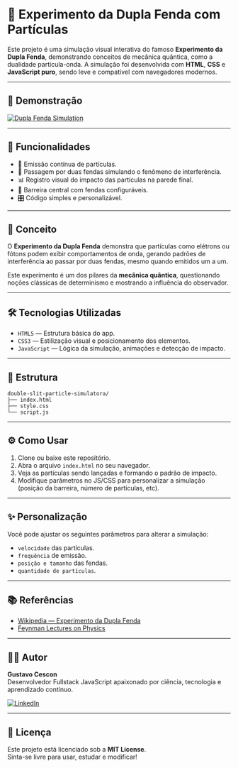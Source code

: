 # 🧪 Experimento da Dupla Fenda com Partículas

Este projeto é uma simulação visual interativa do famoso **Experimento da Dupla Fenda**, demonstrando conceitos de mecânica quântica, como a dualidade partícula-onda. A simulação foi desenvolvida com **HTML**, **CSS** e **JavaScript puro**, sendo leve e compatível com navegadores modernos.

---

## 📸 Demonstração

[![Dupla Fenda Simulation](https://img.shields.io/badge/Ver-Simula%C3%A7%C3%A3o-2ea44f?logo=javascript)](https://codepen.io/GustavoCescon/pen/MYYRBxr)

---

## 🚀 Funcionalidades

- 🌌 Emissão contínua de partículas.
- 🎯 Passagem por duas fendas simulando o fenômeno de interferência.
- 📊 Registro visual do impacto das partículas na parede final.
- 🧱 Barreira central com fendas configuráveis.
- 🎛️ Código simples e personalizável.

---

## 🧠 Conceito

O **Experimento da Dupla Fenda** demonstra que partículas como elétrons ou fótons podem exibir comportamentos de onda, gerando padrões de interferência ao passar por duas fendas, mesmo quando emitidos um a um.

Este experimento é um dos pilares da **mecânica quântica**, questionando noções clássicas de determinismo e mostrando a influência do observador.

---

## 🛠️ Tecnologias Utilizadas

- `HTML5` — Estrutura básica do app.
- `CSS3` — Estilização visual e posicionamento dos elementos.
- `JavaScript` — Lógica da simulação, animações e detecção de impacto.

---

## 📁 Estrutura
```
double-slit-particle-simulatora/
├── index.html
├── style.css
└── script.js
```

---

## ⚙️ Como Usar

1. Clone ou baixe este repositório.
2. Abra o arquivo `index.html` no seu navegador.
3. Veja as partículas sendo lançadas e formando o padrão de impacto.
4. Modifique parâmetros no JS/CSS para personalizar a simulação (posição da barreira, número de partículas, etc).

---

## ✨ Personalização

Você pode ajustar os seguintes parâmetros para alterar a simulação:

- `velocidade` das partículas.
- `frequência` de emissão.
- `posição e tamanho` das fendas.
- `quantidade de partículas`.

---

## 📚 Referências

- [Wikipedia — Experimento da Dupla Fenda](https://pt.wikipedia.org/wiki/Experi%C3%AAncia_da_dupla_fenda)
- [Feynman Lectures on Physics](https://www.feynmanlectures.caltech.edu/)

---

## 👨‍💻 Autor

**Gustavo Cescon**  
Desenvolvedor Fullstack JavaScript apaixonado por ciência, tecnologia e aprendizado contínuo.

[![LinkedIn](https://img.shields.io/badge/LinkedIn-GustavoCescon-blue?logo=linkedin)](https://www.linkedin.com/in/gustavo-cescon/)

---

## 📄 Licença

Este projeto está licenciado sob a **MIT License**.  
Sinta-se livre para usar, estudar e modificar!
